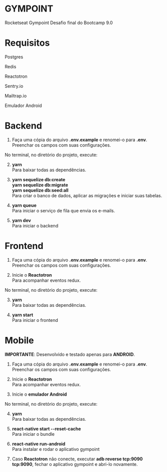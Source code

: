 
# GYMPOINT
Rocketseat Gympoint
Desafio final do Bootcamp 9.0

# Requisitos
Postgres

Redis

Reactotron

Sentry.io

Mailtrap.io

Emulador Android

# Backend
1. Faça uma cópia do arquivo **.env.example** e renomei-o para **.env**.  <br>
  Preenchar os campos com suas configurações.
   
No terminal, no diretório do projeto, execute:

2. **yarn** <br>
  Para baixar todas as dependências.
   
3. **yarn sequelize db:create <br>
   yarn sequelize db:migrate <br>
   yarn sequelize db:seed:all** <br>
   Para criar o banco de dados, aplicar as migrações e iniciar suas tabelas.
   
4. **yarn queue** <br>
   Para iniciar o serviço de fila que envia os e-mails.
   
5. **yarn dev** <br>
   Para iniciar o backend
   
# Frontend
1. Faça uma cópia do arquivo **.env.example** e renomei-o para **.env**.  <br>
   Preenchar os campos com suas configurações.
   
2. Inicie o **Reactotron**  <br>
   Para acompanhar eventos redux.

No terminal, no diretório do projeto, execute:

3. **yarn** <br>
   Para baixar todas as dependências.
   
4. **yarn start** <br>
   Para iniciar o frontend
   
# Mobile
<b>IMPORTANTE</b>: Desenvolvido e testado apenas para <b>ANDROID</b>.

1. Faça uma cópia do arquivo **.env.example** e renomei-o para **.env**.  <br>
   Preenchar os campos com suas configurações.
   
2. Inicie o **Reactotron** <br>
   Para acompanhar eventos redux.

3. Inicie o **emulador Android** <br>

No terminal, no diretório do projeto, execute:

4. **yarn** <br>
   Para baixar todas as dependências.
   
5. **react-native start --reset-cache** <br>
   Para iniciar o bundle

6. **react-native run-android** <br>
   Para instalar e rodar o aplicativo gympoint
   
7. Caso **Reactotron** não conecte, executar **adb reverse tcp:9090 tcp:9090**, fechar o aplicativo gympoint e abri-lo novamente.
   